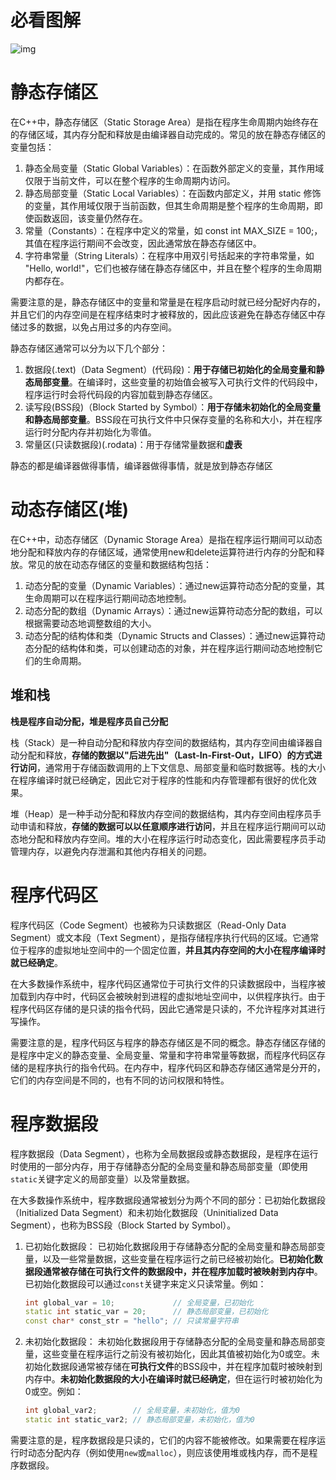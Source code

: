 # 必看图解

![img](https://img-blog.csdnimg.cn/2020082616593663.png?x-oss-process=image/watermark,type_ZmFuZ3poZW5naGVpdGk,shadow_10,text_aHR0cHM6Ly9ibG9nLmNzZG4ubmV0L0pNVzE0MDc=,size_16,color_FFFFFF,t_70#pic_center)

# 静态存储区

在C++中，静态存储区（Static Storage Area）是指在程序生命周期内始终存在的存储区域，其内存分配和释放是由编译器自动完成的。常见的放在静态存储区的变量包括：

1. 静态全局变量（Static Global Variables）：在函数外部定义的变量，其作用域仅限于当前文件，可以在整个程序的生命周期内访问。
2. 静态局部变量（Static Local Variables）：在函数内部定义，并用 static 修饰的变量，其作用域仅限于当前函数，但其生命周期是整个程序的生命周期，即使函数返回，该变量仍然存在。
3. 常量（Constants）：在程序中定义的常量，如 const int MAX_SIZE = 100;，其值在程序运行期间不会改变，因此通常放在静态存储区中。
4. 字符串常量（String Literals）：在程序中用双引号括起来的字符串常量，如 "Hello, world!"，它们也被存储在静态存储区中，并且在整个程序的生命周期内都存在。

需要注意的是，静态存储区中的变量和常量是在程序启动时就已经分配好内存的，并且它们的内存空间是在程序结束时才被释放的，因此应该避免在静态存储区中存储过多的数据，以免占用过多的内存空间。



静态存储区通常可以分为以下几个部分：

1. 数据段(.text)（Data Segment）(代码段)：**用于存储已初始化的全局变量和静态局部变量**。在编译时，这些变量的初始值会被写入可执行文件的代码段中，程序运行时会将代码段的内容加载到静态存储区。
2. 读写段(BSS段)（Block Started by Symbol）：**用于存储未初始化的全局变量和静态局部变量**。BSS段在可执行文件中只保存变量的名称和大小，并在程序运行时分配内存并初始化为零值。
3. 常量区(只读数据段)(.rodata)：用于存储常量数据和**虚表**

静态的都是编译器做得事情，编译器做得事情，就是放到静态存储区





# 动态存储区(堆)

在C++中，动态存储区（Dynamic Storage Area）是指在程序运行期间可以动态地分配和释放内存的存储区域，通常使用new和delete运算符进行内存的分配和释放。常见的放在动态存储区的变量和数据结构包括：

1. 动态分配的变量（Dynamic Variables）：通过new运算符动态分配的变量，其生命周期可以在程序运行期间动态地控制。
2. 动态分配的数组（Dynamic Arrays）：通过new运算符动态分配的数组，可以根据需要动态地调整数组的大小。
3. 动态分配的结构体和类（Dynamic Structs and Classes）：通过new运算符动态分配的结构体和类，可以创建动态的对象，并在程序运行期间动态地控制它们的生命周期。



## 堆和栈

**栈是程序自动分配，堆是程序员自己分配**

栈（Stack）是一种自动分配和释放内存空间的数据结构，其内存空间由编译器自动分配和释放，**存储的数据以"后进先出"（Last-In-First-Out，LIFO）的方式进行访问**，通常用于存储函数调用的上下文信息、局部变量和临时数据等。栈的大小在程序编译时就已经确定，因此它对于程序的性能和内存管理都有很好的优化效果。

堆（Heap）是一种手动分配和释放内存空间的数据结构，其内存空间由程序员手动申请和释放，**存储的数据可以以任意顺序进行访问**，并且在程序运行期间可以动态地分配和释放内存空间。堆的大小在程序运行时动态变化，因此需要程序员手动管理内存，以避免内存泄漏和其他内存相关的问题。



# 程序代码区

程序代码区（Code Segment）也被称为只读数据区（Read-Only Data Segment）或文本段（Text Segment），是指存储程序执行代码的区域。它通常位于程序的虚拟地址空间中的一个固定位置，**并且其内存空间的大小在程序编译时就已经确定**。

在大多数操作系统中，程序代码区通常位于可执行文件的只读数据段中，当程序被加载到内存中时，代码区会被映射到进程的虚拟地址空间中，以供程序执行。由于程序代码区存储的是只读的指令代码，因此它通常是只读的，不允许程序对其进行写操作。

需要注意的是，程序代码区与程序的静态存储区是不同的概念。静态存储区存储的是程序中定义的静态变量、全局变量、常量和字符串常量等数据，而程序代码区存储的是程序执行的指令代码。在内存中，程序代码区和静态存储区通常是分开的，它们的内存空间是不同的，也有不同的访问权限和特性。





# 程序数据段

程序数据段（Data Segment），也称为全局数据段或静态数据段，是程序在运行时使用的一部分内存，用于存储静态分配的全局变量和静态局部变量（即使用`static`关键字定义的局部变量）以及常量数据。

在大多数操作系统中，程序数据段通常被划分为两个不同的部分：已初始化数据段（Initialized Data Segment）和未初始化数据段（Uninitialized Data Segment），也称为BSS段（Block Started by Symbol）。

1. 已初始化数据段：
   已初始化数据段用于存储静态分配的全局变量和静态局部变量，以及一些常量数据，这些变量在程序运行之前已经被初始化。**已初始化数据段通常被存储在可执行文件的数据段中，并在程序加载时被映射到内存中**。已初始化数据段可以通过`const`关键字来定义只读常量。例如：

   ```c++
   int global_var = 10;             // 全局变量，已初始化
   static int static_var = 20;      // 静态局部变量，已初始化
   const char* const_str = "hello"; // 只读常量字符串
   ```

2. 未初始化数据段：
   未初始化数据段用于存储静态分配的全局变量和静态局部变量，这些变量在程序运行之前没有被初始化，因此其值被初始化为0或空。未初始化数据段通常被存储在**可执行文件**的BSS段中，并在程序加载时被映射到内存中。**未初始化数据段的大小在编译时就已经确定**，但在运行时被初始化为0或空。例如：

   ```c++
   int global_var2;        // 全局变量，未初始化，值为0
   static int static_var2; // 静态局部变量，未初始化，值为0
   ```

需要注意的是，程序数据段是只读的，它们的内容不能被修改。如果需要在程序运行时动态分配内存（例如使用`new`或`malloc`），则应该使用堆或栈内存，而不是程序数据段。